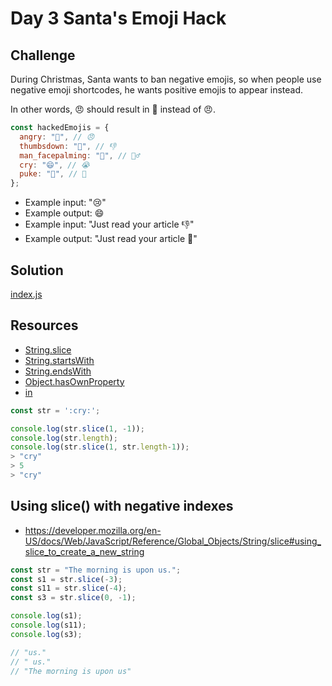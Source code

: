 # Day 3 Santa's Emoji Hack

## Challenge

During Christmas, Santa wants to ban negative emojis, so when people
use negative emoji shortcodes, he wants positive emojis to appear instead.

In other words, :angry: should result in 🎁 instead of 😠.

```js
const hackedEmojis = {
  angry: "🎁", // 😠
  thumbsdown: "👏", // 👎
  man_facepalming: "🎅", // 🤦‍♂️
  cry: "‍😄", // 😭
  puke: "🤩", // 🤮
};
```

- Example input: ":cry:"
- Example output: ‍😄
- Example input: "Just read your article :thumbsdown:"
- Example output: "Just read your article 👏"

## Solution

[index.js](./index.js)

## Resources

- [String.slice](https://developer.mozilla.org/en-US/docs/Web/JavaScript/Reference/Global_Objects/String/slice)
- [String.startsWith](https://developer.mozilla.org/en-US/docs/Web/JavaScript/Reference/Global_Objects/String/startsWith)
- [String.endsWith](https://developer.mozilla.org/en-US/docs/Web/JavaScript/Reference/Global_Objects/String/endsWith)
- [Object.hasOwnProperty](https://developer.mozilla.org/en-US/docs/Web/JavaScript/Reference/Global_Objects/Object/hasOwnProperty)
- [in](https://developer.mozilla.org/en-US/docs/Web/JavaScript/Reference/Operators/in)

```js
const str = ':cry:';

console.log(str.slice(1, -1));
console.log(str.length);
console.log(str.slice(1, str.length-1));
> "cry"
> 5
> "cry"
```

## Using slice() with negative indexes

- https://developer.mozilla.org/en-US/docs/Web/JavaScript/Reference/Global_Objects/String/slice#using_slice_to_create_a_new_string

```js
const str = "The morning is upon us.";
const s1 = str.slice(-3);
const s11 = str.slice(-4);
const s3 = str.slice(0, -1);

console.log(s1);
console.log(s11);
console.log(s3);

// "us."
// " us."
// "The morning is upon us"
```
